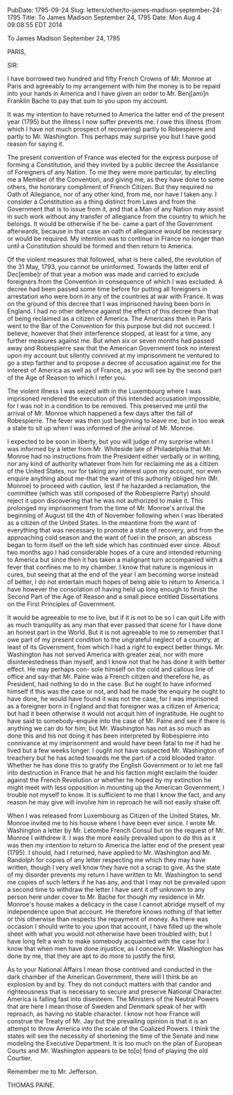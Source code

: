 PubDate: 1795-09-24
Slug: letters/other/to-james-madison-september-24-1795
Title: To James Madison  September 24, 1795
Date: Mon Aug  4 09:08:55 EDT 2014

   To James Madison  September 24, 1795

   PARIS,

   SIR:

   I have borrowed two hundred and fifty French Crowns of Mr. Monroe at Paris
   and agreeably to my arrangement with him the money is to be repaid into
   your hands in America and I have given an order to Mr. Benj[ami]n Franklin
   Bache to pay that sum to you upon my account.

   It was my intention to have returned to America the latter end of the
   present year (1795) but the illness I now suffer prevents me. I owe this
   illness (from which I have not much prospect of recovering) partly to
   Robespierre and partly to Mr. Washington. This perhaps may surprise you
   but I have good reason for saying it.

   The present convention of France was elected for the express purpose of
   forming a Constitution, and they invited by a public decree the Assistance
   of Foreigners of any Nation. To me they were more particular, by electing
   me a Member of the Convention, and giving me, as they have done to some
   others, the honorary compliment of French Citizen. But they required no
   Oath of Allegiance, nor of any other kind, from me, nor have I taken any.
   I consider a Constitution as a thing distinct from Laws and from the
   Government that is to issue from it, and that a Man of any Nation may
   assist in such work without any transfer of allegiance from the country to
   which he belongs. It would be otherwise if he be- came a part of the
   Government afterwards, because in that case an oath of allegiance would be
   necessary or would be required. My intention was to continue in France no
   longer than until a Constitution should be formed and then return to
   America.

   Of the violent measures that followed, what is here called, the revolution
   of the 31 May, 1793, you cannot be uninformed. Towards the latter end of
   Dec[embe]r of that year a motion was made and carried to exclude
   foreigners from the Convention in consequence of which I was excluded. A
   decree had been passed some time before for putting all foreigners in
   arrestation who were born in any of the countries at war with France. It
   was on the ground of this decree that I was imprisoned having been born in
   England. I had no other defence against the effect of this decree than
   that of being reclaimed as a citizen of America. The Americans then in
   Paris went to the Bar of the Convention for this purpose but did not
   succeed. I believe, however that their interference stopped, at least for
   a time, any further measures against me. But when six or seven months had
   passed away and Robespierre saw that the American Government took no
   interest upon my account but silently connived at my imprisonment he
   ventured to go a step farther and to propose a decree of accusation
   against me for the interest of America as well as of France, as you will
   see by the second part of the Age of Reason to which I refer you.

   The violent illness I was seized with in the Luxembourg where I was
   imprisoned rendered the execution of this intended accusation impossible,
   for I was not in a condition to be removed. This preserved me until the
   arrival of Mr. Monroe which happened a few days after the fall of
   Robespierre. The fever was then just beginning to leave me, but in too
   weak a state to sit up when I was informed of the arrival of Mr. Monroe.

   I expected to be soon in liberty, but you will judge of my surprise when I
   was informed by a letter from Mr. Whiteside late of Philadelphia that Mr.
   Monroe had no instructions from the President either verbally or in
   writing, nor any kind of authority whatever from him for reclaiming me as
   a citizen of the United States, nor for taking any interest upon my
   account, nor even enquire anything about me-that the want of this
   authority obliged him (Mr. Monroe) to proceed with caution, lest if he
   hazarded a reclamation, the committee (which was still composed of the
   Robespierre Party) should reject it upon discovering that he was not
   authorized to make it. This prolonged my imprisonment from the time of Mr.
   Monroe's arrival the beginning of August till the 4th of November
   following when I was liberated as a citizen of the United States. In the
   meantime from the want of everything that was necessary to promote a state
   of recovery, and from the approaching cold season and the want of fuel in
   the prison, an abscess began to form itself on the left side which has
   continued ever since. About two months ago I had considerable hopes of a
   cure and intended returning to America but since then it has taken a
   malignant turn accompanied with a fever that confines me to my chamber. I
   know that nature is ingenious in cures, but seeing that at the end of the
   year I am becoming worse instead of better, I do not entertain much hopes
   of being able to return to America. I have however the consolation of
   having held up long enough to finish the Second Part of the Age of Reason
   and a small piece entitled Dissertations on the First Principles of
   Government.

   It would be agreeable to me to live, but if it is not to be so I can quit
   Life with as much tranquility as any man that ever passed that scene for I
   have done an honest part in the World. But it is not agreeable to me to
   remember that I owe part of my present condition to the ungrateful neglect
   of a country, at least of its Government, from which I had a right to
   expect better things. Mr. Washington has not served America with greater
   zeal, nor with more disinterestedness than myself, and I know not that he
   has done it with better effect. He may perhaps con- sole himself on the
   cold and callous line of office and say-that Mr. Paine was a French
   citizen and therefore he, as President, had nothing to do in the case. But
   he ought to have informed himself if this was the case or not, and had he
   made the enquiry he ought to have done, he would have found it was not the
   case, for I was imprisoned as a foreigner born in England and that
   foreigner was a citizen of America; but had it been otherwise it would not
   acquit him of ingratitude. He ought to have said to somebody-enquire into
   the case of Mr. Paine and see if there is anything we can do for him; but
   Mr. Washington has not as so much as done this and his not doing it has
   been interpreted by Robespierre into connivance at my imprisonment and
   would have been fatal to me if had he lived but a few weeks longer. I
   ought not have suspected Mr. Washington of treachery but he has acted
   towards me the part of a cold blooded traitor. Whether he has done this to
   gratify the English Government or to let me fall into destruction in
   France that he and his faction might exclaim the louder against the French
   Revolution or whether he hoped by my extinction he might meet with less
   opposition in mounting up the American Government, I trouble not myself to
   know. It is sufficient to me that I know the fact, and any reason he may
   give will involve him in reproach he will not easily shake off.

   When I was released from Luxembourg as Citizen of the United States, Mr.
   Monroe invited me to his house where I have been ever since. I wrote Mr.
   Washington a letter by Mr. Letombe French Consul but on the request of Mr.
   Monroe I withdrew it. I was the more easily prevailed upon to do this as
   it was then my intention to return to America the latter end of the
   present year (1795). I should, had I returned, have applied to Mr.
   Washington and Mr. Randolph for copies of any letter respecting me which
   they may have written, though I very well know they have not a scrap to
   give. As the state of my disorder prevents my return I have written to Mr.
   Washington to send me copies of such letters if he has any, and that I may
   not be prevailed upon a second time to withdraw the letter I have sent it
   off unknown to any person here under cover to Mr. Bache for though my
   residence in Mr. Monroe's house makes a delicacy in the case I cannot
   abridge myself of my independence upon that account. He therefore knows
   nothing of that letter or this otherwise than respects the repayment of
   money. As there was occasion I should write to you upon that account, I
   have filled up the whole sheet with what you would not otherwise have been
   troubled with; but I have long felt a wish to make somebody acquainted
   with the case for I know that when men have done injustice, as I conceive
   Mr. Washington has done by me, that they are apt to do more to justify the
   first.

   As to your National Affairs I mean those contrived and conducted in the
   dark chamber of the American Government, there will I think be an
   explosion by and by. They do not conduct matters with that candor and
   righteousness that is necessary to secure and preserve National Character.
   America is falling fast into disesteem. The Ministers of the Neutral
   Powers that are here I mean those of Sweden and Denmark speak of her with
   reproach, as having no stable character. I know not how France will
   construe the Treaty of Mr. Jay but the prevailing opinion is that it is an
   attempt to throw America into the scale of the Coalized Powers. I think
   the states will see the necessity of shortening the time of the Senate and
   new modeling the Executive Department. It is too much on the plan of
   European Courts and Mr. Washington appears to be to[o] fond of playing the
   old Courtier.

   Remember me to Mr. Jefferson.

   THOMAS PAINE.


